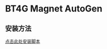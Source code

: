 # BT4G Magnet AutoGen

## 安装方法

[点击此处安装脚本](https://raw.githubusercontent.com/AhogeK/bt4g-magnet-autogen/main/bt4g-magnet-autogen.ahogek.js)